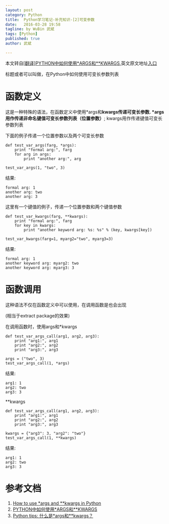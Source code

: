 ```yaml
---
layout: post
category: Python
title:  Python学习笔记-补充知识-[2]可变参数
date:   2016-03-28 19:58
tagline: by WuBin 武斌
tags: [Python]
published: true
author: 武斌

---
```


本文转自[\[翻译\]PYTHON中如何使用\*ARGS和\*\*KWARGS](http://www.wklken.me/posts/2013/12/21/how-to-use-args-and-kwargs-in-python.html),英文原文地址[入口](http://www.saltycrane.com/blog/2008/01/how-to-use-args-and-kwargs-in-python/)

标题或者可以叫做，在Python中如何使用可变长参数列表

<!--more-->

# 函数定义


这是一种特殊的语法，在函数定义中使用\*args和**kwargs传递可变长参数. \*args用作传递非命名键值可变长参数列表（位置参数）**; kwargs用作传递键值可变长参数列表

下面的例子传递一个位置参数以及两个可变长参数

	def test_var_args(farg, *args):
	    print "formal arg:", farg
	    for arg in args:
	        print "another arg:", arg
	
	test_var_args(1, "two", 3)

结果:

	formal arg: 1
	another arg: two
	another arg: 3
	
这里有一个键值的例子，传递一个位置参数和两个键值参数
	
	def test_var_kwargs(farg, **kwargs):
	    print "formal arg:", farg
	    for key in kwargs:
	        print "another keyword arg: %s: %s" % (key, kwargs[key])
	
	test_var_kwargs(farg=1, myarg2="two", myarg3=3)
	
结果:
	
	formal arg: 1
	another keyword arg: myarg2: two
	another keyword arg: myarg3: 3

# 函数调用

这种语法不仅在函数定义中可以使用，在调用函数是也会出现

(相当于extract package的效果)

在调用函数时，使用args和*kwargs

	def test_var_args_call(arg1, arg2, arg3):
	    print "arg1:", arg1
	    print "arg2:", arg2
	    print "arg3:", arg3
	
	args = ("two", 3)
	test_var_args_call(1, *args)

结果:

	arg1: 1
	arg2: two
	arg3: 3

**kwargs

	def test_var_args_call(arg1, arg2, arg3):
	    print "arg1:", arg1
	    print "arg2:", arg2
	    print "arg3:", arg3
	
	kwargs = {"arg3": 3, "arg2": "two"}
	test_var_args_call(1, **kwargs)

结果:

	arg1: 1
	arg2: two
	arg3: 3

# 参考文档

1. [How to use *args and **kwargs in Python](http://www.saltycrane.com/blog/2008/01/how-to-use-args-and-kwargs-in-python/)
2. [PYTHON中如何使用*ARGS和**KWARGS](http://www.wklken.me/posts/2013/12/21/how-to-use-args-and-kwargs-in-python.html)
3. [Python tips: 什么是*args和**kwargs？](http://www.cnblogs.com/fengmk2/archive/2008/04/21/1163766.html)